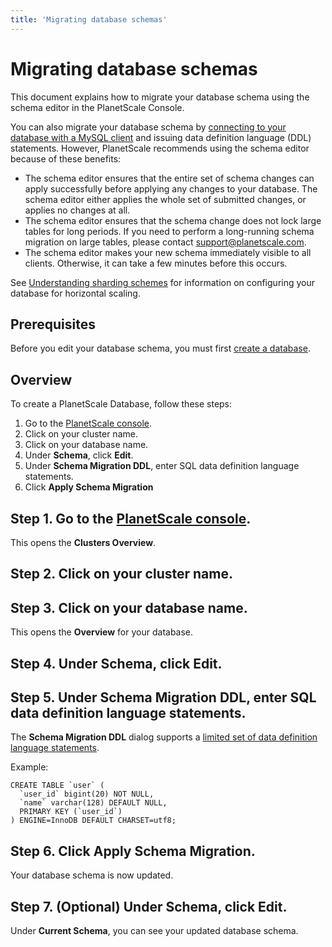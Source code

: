 ```yaml
---
title: 'Migrating database schemas'
---
```


# Migrating database schemas

This document explains how to migrate your database schema using the schema editor in the PlanetScale Console.

You can also migrate your database schema by [connecting to your database with a MySQL client](connecting-to-db) and issuing data definition language (DDL) statements. However, PlanetScale recommends using the schema editor because of these benefits:

- The schema editor ensures that the entire set of schema changes can apply successfully before applying any changes to your database. The schema editor either applies the whole set of submitted changes, or applies no changes at all.
- The schema editor ensures that the schema change does not lock large tables for long periods. If you need to perform a long-running schema migration on large tables, please contact <support@planetscale.com>.
- The schema editor makes your new schema immediately visible to all clients. Otherwise, it can take a few minutes before this occurs.

See [Understanding sharding schemes](understanding-sharding-schemes) for information on configuring your database for horizontal scaling.

## Prerequisites

Before you edit your database schema, you must first [create a database](creating-database).

## Overview

To create a PlanetScale Database, follow these steps:

1. Go to the [PlanetScale console](https://console.planetscale.com).
1. Click on your cluster name.
1. Click on your database name.
1. Under **Schema**, click **Edit**.
1. Under **Schema Migration DDL**, enter SQL data definition language statements.
1. Click **Apply Schema Migration**

## Step 1. Go to the [PlanetScale console](https://console.planetscale.com).

This opens the **Clusters Overview**.

## Step 2. Click on your cluster name.

## Step 3. Click on your database name.

This opens the **Overview** for your database.

## Step 4. Under **Schema**, click **Edit**.

## Step 5. Under **Schema Migration DDL**, enter SQL data definition language statements.

The **Schema Migration DDL** dialog supports a [limited set of data definition language statements](https://vitess.io/docs/reference/schema-management/#permitted-schema-changes).

Example:

```
CREATE TABLE `user` (
  `user_id` bigint(20) NOT NULL,
  `name` varchar(128) DEFAULT NULL,
  PRIMARY KEY (`user_id`)
) ENGINE=InnoDB DEFAULT CHARSET=utf8;
```

## Step 6. Click **Apply Schema Migration**.

Your database schema is now updated.

## Step 7. (Optional) Under **Schema**, click **Edit**.

Under **Current Schema**, you can see your updated database schema.
